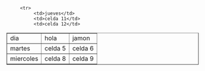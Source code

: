 <html>
<head>
</head>
 <table border="1">
         <t1>
              <td>dia</td>
              <td>hola </td>
              <td>jamon</td>
         </t1>
         <tr>
              <td>martes</td>
              <td>celda 5</td>
              <td>celda 6</td>
         </tr>
         <tr>
              <td>miercoles</td>
              <td>celda 8</td>
              <td>celda 9</td>
         
         <tr>
              <td>jueves</td>
              <td>celda 11</td>
              <td>celda 12</td>
                
